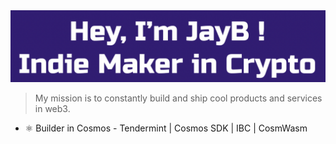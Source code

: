 <a href="http://under.construction" title="Website">
  <img alt="Hey, I'm JayB" src="https://github.com/jaybxyz/jaybxyz/raw/main/images/title.png" width="612" />
</a>

> My mission is to constantly build and ship cool products and services in web3.

- ⚛️ Builder in Cosmos - Tendermint | Cosmos SDK | IBC | CosmWasm

<!--
**jaybxyz/jaybxyz** is a ✨ _special_ ✨ repository because its `README.md` (this file) appears on your GitHub profile.

Here are some ideas to get you started:

- 🔭 I’m currently working on ...
- 🌱 I’m currently learning ...
- 👯 I’m looking to collaborate on ...
- 🤔 I’m looking for help with ...
- 💬 Ask me about ...
- 📫 How to reach me: ...
- 😄 Pronouns: ...
- ⚡ Fun fact: ...
-->
